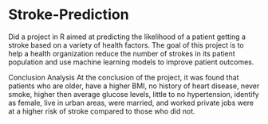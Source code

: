 # Stroke-Prediction
Did a project in R aimed at predicting the likelihood of a patient getting a stroke based on a variety of health factors. The goal of this project is to help a health organization reduce the number of strokes in its patient population and use machine learning models to improve patient outcomes.


Conclusion Analysis
At the conclusion of the project, it was found that patients who are older, have a higher BMI, no history of heart disease, never smoke, higher then average glucose levels, little to no hypertension, identify as female, live in urban areas, were married, and worked private jobs were at a higher risk of stroke compared to those who did not.